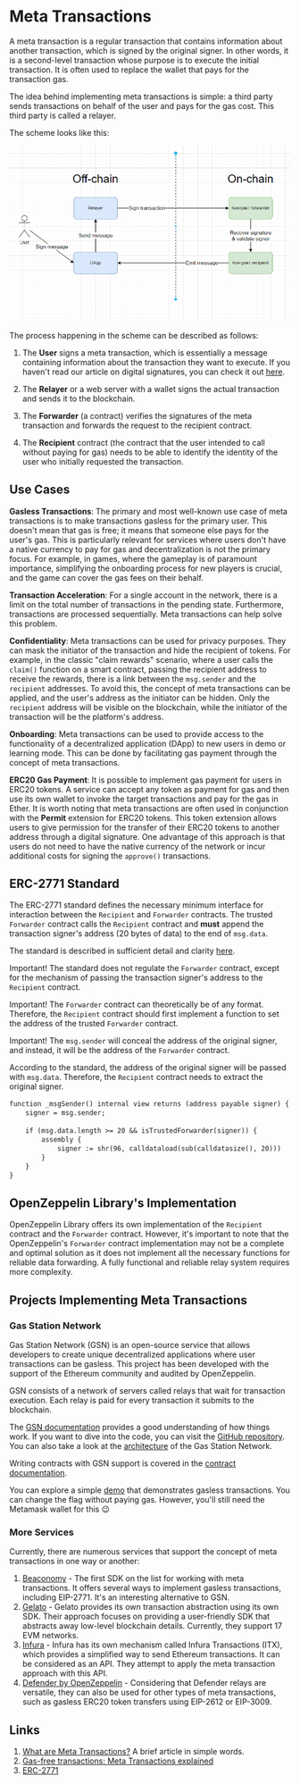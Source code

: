 # Meta Transactions

A meta transaction is a regular transaction that contains information about another transaction, which is signed by the original signer. In other words, it is a second-level transaction whose purpose is to execute the initial transaction. It is often used to replace the wallet that pays for the transaction gas.

The idea behind implementing meta transactions is simple: a third party sends transactions on behalf of the user and pays for the gas cost. This third party is called a relayer.

The scheme looks like this:

![Meta Transaction Scheme](./images/common-scheme.png)

The process happening in the scheme can be described as follows:

1. The **User** signs a meta transaction, which is essentially a message containing information about the transaction they want to execute. If you haven't read our article on digital signatures, you can check it out [here](../digital-signature-on-ethereum/README.md).

2. The **Relayer** or a web server with a wallet signs the actual transaction and sends it to the blockchain.

3. The **Forwarder** (a contract) verifies the signatures of the meta transaction and forwards the request to the recipient contract.

4. The **Recipient** contract (the contract that the user intended to call without paying for gas) needs to be able to identify the identity of the user who initially requested the transaction.

## Use Cases

**Gasless Transactions**: 
The primary and most well-known use case of meta transactions is to make transactions gasless for the primary user. This doesn't mean that gas is free; it means that someone else pays for the user's gas. This is particularly relevant for services where users don't have a native currency to pay for gas and decentralization is not the primary focus. For example, in games, where the gameplay is of paramount importance, simplifying the onboarding process for new players is crucial, and the game can cover the gas fees on their behalf.

**Transaction Acceleration**: 
For a single account in the network, there is a limit on the total number of transactions in the pending state. Furthermore, transactions are processed sequentially. Meta transactions can help solve this problem. 

**Confidentiality**: 
Meta transactions can be used for privacy purposes. They can mask the initiator of the transaction and hide the recipient of tokens. For example, in the classic "claim rewards" scenario, where a user calls the `claim()` function on a smart contract, passing the recipient address to receive the rewards, there is a link between the `msg.sender` and the `recipient` addresses. To avoid this, the concept of meta transactions can be applied, and the user's address as the initiator can be hidden. Only the `recipient` address will be visible on the blockchain, while the initiator of the transaction will be the platform's address.

**Onboarding**: 
Meta transactions can be used to provide access to the functionality of a decentralized application (DApp) to new users in demo or learning mode. This can be done by facilitating gas payment through the concept of meta transactions.

**ERC20 Gas Payment**: 
It is possible to implement gas payment for users in ERC20 tokens. A service can accept any token as payment for gas and then use its own wallet to invoke the target transactions and pay for the gas in Ether. It is worth noting that meta transactions are often used in conjunction with the **Permit** extension for ERC20 tokens. This token extension allows users to give permission for the transfer of their ERC20 tokens to another address through a digital signature. One advantage of this approach is that users do not need to have the native currency of the network or incur additional costs for signing the `approve()` transactions.

## ERC-2771 Standard

The ERC-2771 standard defines the necessary minimum interface for interaction between the `Recipient` and `Forwarder` contracts. The trusted `Forwarder` contract calls the `Recipient` contract and **must** append the transaction signer's address (20 bytes of data) to the end of `msg.data`.

The standard is described in sufficient detail and clarity [here](https://eips.ethereum.org/EIPS/eip-2771).

Important! The standard does not regulate the `Forwarder` contract, except for the mechanism of passing the transaction signer's address to the `Recipient` contract.

Important! The `Forwarder` contract can theoretically be of any format. Therefore, the `Recipient` contract should first implement a function to set the address of the trusted `Forwarder` contract.

Important! The `msg.sender` will conceal the address of the original signer, and instead, it will be the address of the `Forwarder` contract.

According to the standard, the address of the original signer will be passed with `msg.data`. Therefore, the `Recipient` contract needs to extract the original signer.

```solidity
function _msgSender() internal view returns (address payable signer) {
    signer = msg.sender;

    if (msg.data.length >= 20 && isTrustedForwarder(signer)) {
        assembly {
            signer := shr(96, calldataload(sub(calldatasize(), 20)))
        }
    }
}
```
## OpenZeppelin Library's Implementation

OpenZeppelin Library offers its own implementation of the `Recipient` contract and the `Forwarder` contract. However, it's important to note that the OpenZeppelin's `Forwarder` contract implementation may not be a complete and optimal solution as it does not implement all the necessary functions for reliable data forwarding. A fully functional and reliable relay system requires more complexity.

## Projects Implementing Meta Transactions

### Gas Station Network

Gas Station Network (GSN) is an open-source service that allows developers to create unique decentralized applications where user transactions can be gasless. This project has been developed with the support of the Ethereum community and audited by OpenZeppelin.

GSN consists of a network of servers called relays that wait for transaction execution. Each relay is paid for every transaction it submits to the blockchain.

The [GSN documentation](https://docs.opengsn.org/) provides a good understanding of how things work. If you want to dive into the code, you can visit the [GitHub repository](https://github.com/opengsn/gsn). You can also take a look at the [architecture](https://docs.opengsn.org/#architecture) of the Gas Station Network.

Writing contracts with GSN support is covered in the [contract documentation](https://docs.opengsn.org/contracts/).

You can explore a simple [demo](https://ctf-react.opengsn.org/) that demonstrates gasless transactions. You can change the flag without paying gas. However, you'll still need the Metamask wallet for this 😉

### More Services

Currently, there are numerous services that support the concept of meta transactions in one way or another:
1. [Beaconomy](https://docs.biconomy.io/products/enable-gasless-transactions) - The first SDK on the list for working with meta transactions. It offers several ways to implement gasless transactions, including EIP-2771. It's an interesting alternative to GSN.
2. [Gelato](https://docs.gelato.network/developer-services/relay) - Gelato provides its own transaction abstraction using its own SDK. Their approach focuses on providing a user-friendly SDK that abstracts away low-level blockchain details. Currently, they support 17 EVM networks.
3. [Infura](https://docs.infura.io/infura/features/itx-transactions/itx-meta-transactions) - Infura has its own mechanism called Infura Transactions (ITX), which provides a simplified way to send Ethereum transactions. It can be considered as an API. They attempt to apply the meta transaction approach with this API.
4. [Defender by OpenZeppelin](https://docs.openzeppelin.com/defender/relay) - Considering that Defender relays are versatile, they can also be used for other types of meta transactions, such as gasless ERC20 token transfers using EIP-2612 or EIP-3009.

## Links

1. [What are Meta Transactions?](https://tgdratings.com/ru/glossary/metatransaction/) A brief article in simple words.
2. [Gas-free transactions: Meta Transactions explained](https://medium.com/coinmonks/gas-free-transactions-meta-transactions-explained-f829509a462d)
3. [ERC-2771](https://eips.ethereum.org/EIPS/eip-2771)

